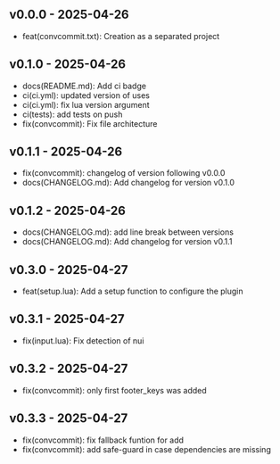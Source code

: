 ## v0.0.0 - 2025-04-26

- feat(convcommit.txt): Creation as a separated project

## v0.1.0 - 2025-04-26

- docs(README.md): Add ci badge
- ci(ci.yml): updated version of uses
- ci(ci.yml): fix lua version argument
- ci(tests): add tests on push
- fix(convcommit): Fix file architecture

## v0.1.1 - 2025-04-26

- fix(convcommit): changelog of version following v0.0.0
- docs(CHANGELOG.md): Add changelog for version v0.1.0

## v0.1.2 - 2025-04-26

- docs(CHANGELOG.md): add line break between versions
- docs(CHANGELOG.md): Add changelog for version v0.1.1
## v0.3.0 - 2025-04-27

- feat(setup.lua): Add a setup function to configure the plugin



## v0.3.1 - 2025-04-27

- fix(input.lua): Fix detection of nui



## v0.3.2 - 2025-04-27

- fix(convcommit): only first footer_keys was added



## v0.3.3 - 2025-04-27

- fix(convcommit): fix fallback funtion for add
- fix(convcommit): add safe-guard in case dependencies are missing



